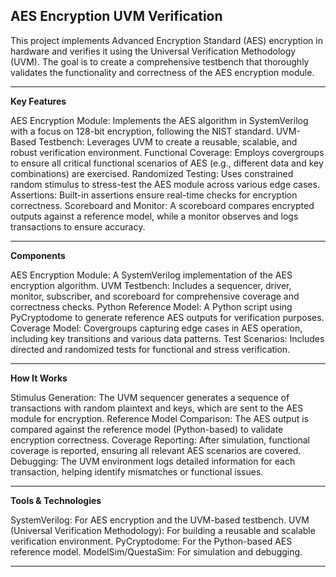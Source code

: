 **AES Encryption UVM Verification**
----------------------------------

This project implements Advanced Encryption Standard (AES) encryption in hardware and verifies it using the Universal Verification Methodology (UVM). The goal is to create a comprehensive testbench that thoroughly validates the functionality and correctness of the AES encryption module.
______________________________________________________________________________________________________________________________________________________________

**Key Features**

AES Encryption Module: Implements the AES algorithm in SystemVerilog with a focus on 128-bit encryption, following the NIST standard.
UVM-Based Testbench: Leverages UVM to create a reusable, scalable, and robust verification environment.
Functional Coverage: Employs covergroups to ensure all critical functional scenarios of AES (e.g., different data and key combinations) are exercised.
Randomized Testing: Uses constrained random stimulus to stress-test the AES module across various edge cases.
Assertions: Built-in assertions ensure real-time checks for encryption correctness.
Scoreboard and Monitor: A scoreboard compares encrypted outputs against a reference model, while a monitor observes and logs transactions to ensure accuracy.
______________________________________________________________________________________________________________________________________________________________

**Components**

AES Encryption Module: A SystemVerilog implementation of the AES encryption algorithm.
UVM Testbench: Includes a sequencer, driver, monitor, subscriber, and scoreboard for comprehensive coverage and correctness checks.
Python Reference Model: A Python script using PyCryptodome to generate reference AES outputs for verification purposes.
Coverage Model: Covergroups capturing edge cases in AES operation, including key transitions and various data patterns.
Test Scenarios: Includes directed and randomized tests for functional and stress verification.
______________________________________________________________________________________________________________________________________________________________

**How It Works**

Stimulus Generation: The UVM sequencer generates a sequence of transactions with random plaintext and keys, which are sent to the AES module for encryption.
Reference Model Comparison: The AES output is compared against the reference model (Python-based) to validate encryption correctness.
Coverage Reporting: After simulation, functional coverage is reported, ensuring all relevant AES scenarios are covered.
Debugging: The UVM environment logs detailed information for each transaction, helping identify mismatches or functional issues.
______________________________________________________________________________________________________________________________________________________________

**Tools & Technologies**

SystemVerilog: For AES encryption and the UVM-based testbench.
UVM (Universal Verification Methodology): For building a reusable and scalable verification environment.
PyCryptodome: For the Python-based AES reference model.
ModelSim/QuestaSim: For simulation and debugging.
______________________________________________________________________________________________________________________________________________________________
